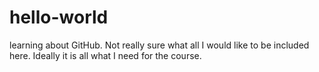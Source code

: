 # hello-world
learning about GitHub. Not really sure what all I would like to be included here. Ideally it is all what I need for the course.
